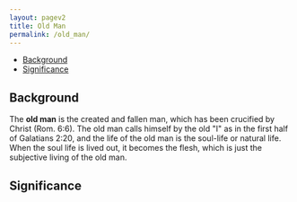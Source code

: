 ```yaml
---
layout: pagev2
title: Old Man
permalink: /old_man/
---
```

- [Background](#background)
- [Significance](#significance)

## Background

The **old man** is the created and fallen man, which has been crucified by Christ (Rom. 6:6). The old man calls himself by the old "I" as in the first half of Galatians 2:20, and the life of the old man is the soul-life or natural life. When the soul life is lived out, it becomes the flesh, which is just the subjective living of the old man. 

## Significance
